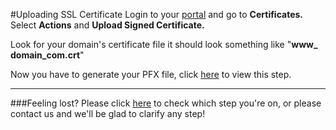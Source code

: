 #Uploading SSL Certificate
Login to your [portal](https://my.gearhost.com) and go to **Certificates.** Select **Actions** and **Upload Signed Certificate.**

Look for your domain's certificate file it should look something like "**www_ domain_com.crt**"

Now you have to generate your PFX file, click [here](https://www.gearhost.com/documentation/SSL-installation-steps) to view this step.

----------

###Feeling lost?
Please click [here](https://www.gearhost.com/documentation/SSL-installation-steps) to check which step you're on, or please contact us and we'll be glad to clarify any step!